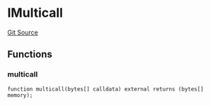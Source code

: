 # IMulticall
[Git Source](https://github.com/Level-Money/contracts/blob/8e1575e7e26fdc58ac15be6578d36ba7aa02390c/src/v2/interfaces/morpho/IMetaMorpho.sol)


## Functions
### multicall


```solidity
function multicall(bytes[] calldata) external returns (bytes[] memory);
```


